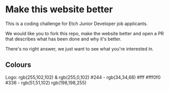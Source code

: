 # Make this website better

This is a coding challenge for Etch Junior Developer job applicants.

We would like you to fork this repo, make the website better and open a PR that describes what has been done and why it's better.

There's no right answer, we just want to see what you're interested in.


## Colours

Logo: rgb(255,102,102) & rgb(255,0,102)
\#244 - rgb(34,34,68)
\#fff
\#fff0f0
\#336 - rgb(51,51,102)
rgb(198,198,255)
